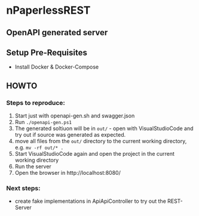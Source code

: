 # nPaperlessREST

## OpenAPI generated server

## Setup Pre-Requisites

* Install Docker & Docker-Compose

## HOWTO

### Steps to reproduce:

1. Start just with openapi-gen.sh and swagger.json
2. Run ```./openapi-gen.ps1```
3. The generated soltiuon will be in ```out/``` - open with VisualStudioCode and try out if source was generated as expected.
4. move all files from the ```out/``` directory to the current working directory, e.g.
```mv -rf out/* .```
5. Start VisualStudioCode again and open the project in the current working directory
6. Run the server
7. Open the browser in http://localhost:8080/

### Next steps:

* create fake implementations in ApiApiController to try out the REST-Server